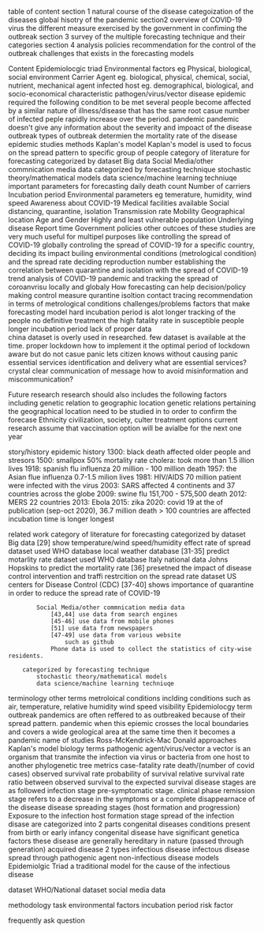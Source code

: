 table of content
    section 1 
        natural course of the disease 
        categoization of the diseases
        global hisotry of the pandemic
    section2 
        overview of COVID-19 virus
            the different measure exercised by the government in confiming the outbreak
    section 3
        survey of the multiple forecasting technique and their categories
    section 4 
        analysis
        policies
        recommendation for the control of the outbreak
        challenges that exists in the forecasting models

Content
    Epidemiolocgic triad
        Environmental factors
            eg
                Physical, biological, social environment
        Carrier Agent 
            eg.
                biological, physical, chemical, social, nutrient, mechanical agent
        infected host
            eg. 
                demographical, biological, and socio-economical characteristic
        pathogen/virus/vector
    disease epidemic required the following condition to be met
        several people become affected by a similar nature of illness/disease 
         that has the same root casue
        number of infected peple rapidly increase over the period.
    pandemic
        pandemic doesn't give any information about the severity and impoact of the disease
    outbreak
        types of outbreak determien the mortality rate of the disease
    epidemic studies methods
        Kaplan's model
            Kaplan's model is used to focus on the spread pattern to specific group of people
    category of literature for forecasting
        categorized by dataset
            Big data
            Social Media/other commnication media data
        categorized by forecasting technique 
            stochastic theory/mathematical models
            data science/machine learning techniuqe
    important parameters for forecasting
        daily death count
        Number of carriers
        Incubation period
        Environmental parameters 
            eg temerature, humidity, wind speed
        Awareness about COVID-19
        Medical facilities available 
        Social distancing, quarantine, isolation
        Transmission rate
        Mobility
        Geographical location
        Age and Gender
        Highly and least vulnerable population
        Underlying disease
        Report time
        Government policies
        other
    outcoes of these studies are very much useful for multipel purposes like 
        controlling the spread of COVID-19 globally
        controling the spread of COVID-19 for a specific country,
        deciding its impact
        builing environmental conditions (metrological condition) and the spread rate
        deciding reproduction number
        establishing the correlation between quarantine and isolation with the spread of COVID-19
        trend analysis of COVID-19 pandemic and tracking the spread of coroanvrisu locally and globaly
    How forecasting can help decision/policy making
        control measure
            qurantine
            isoltion
            contact tracing
            recommendation in terms of metrological conditions
challenges/problems 
    factors that make forecasting model hard 
        incubation period is alot longer 
        tracking of the people
        no definitive treatment
        the high fatality rate in susceptible people
        longer incubation period
        lack of proper data  
            china dataset is overly used in researched.
            few dataset is available at the time.
        proper lockdown
            how to implement it 
        the optimal period of lockdown
        aware but do not casue panic 
            lets citizen knows without causing panic
        essential services identification and delivery
            what are essential services?
        crystal clear communication of message
            how to avoid misinformation and miscommunication?


Future research 
    research should also includes the following factors including
        genetic relation to geographic location
            genetic relations pertaining the geographical location need to be 
             studied in to order to confirm the forecase 
        Ethnicity
            civilization, society, culter
        treatment options
            current research assume that vaccination option will be avialbe for the next one year


story/history
    epidemic history
        1300: black death
            affected older people and stresors
        1500: smallpox
            50% mortality rate
        cholera:
            took more than 1.5 illion lives
        1918: spanish flu influenza
            20 million - 100 million death
        1957: the Asian flue influenza
            0.7-1.5 milion lives 
        1981: HIV/AIDS
            70 million patient were infected with the virus
        2003: SARS
            affected 4 continents and 37 countries across the globe
        2009: swine flu
            151,700 - 575,500 death
        2012: MERS
            22 countries
        2013: Ebola
        2015: zika
        2020: covid 19
            at the of publication (sep-oct 2020), 36.7 million death
            > 100 countries are affected
            incubation time is longer longest

related work
    category of literature for forecasting
        categorized by dataset
            Big data
                [29] show temperature/wind speed/humidity effect rate of spread
                    dataset used
                        WHO database
                        local weather database
                [31-35] predict motarlity rate
                    dataset used
                        WHO database
                        Italy national data
                        Johns Hopskins to predict the mortality rate
                [36] presetned the impact of disease control intervention and traffi restrcition on the spread rate
                    dataset 
                        US centers for Disease Control (CDC)
                [37-40] shows importance of quarantine in order to reduce the spread rate of COVID-19
                    
            Social Media/other commnication media data
                [43,44] use data from search engines
                [45-46] use data from mobile phones
                [51] use data from newspapers
                [47-49] use data from various website 
                    such as github
                Phone data is used to collect the statistics of city-wise residents.
                 
        categorized by forecasting technique 
            stochastic theory/mathematical models
            data science/machine learning techniuqe

terminology
    other terms
        metroloical conditions
            inclding conditions such as 
                air, temperature,
                relative humidity
                wind speed
                visibility
    Epidemiolocgy term
        outbreak
            pandemics are often reffered to as outbreaked  because of their spread pattern. 
        pandemic
            when this epiemic crosses the local boundaries and covers a wide geological area at the same time
             then it becomes a pandemic
        name of studies
            Ross-McKendrick-Mac Donald approaches 
            Kaplan's model
    biology terms
        pathogenic agent/virus/vector
            a vector is an organism that transmite the infection via virus or bacteria from one host to another
        phylogenetic tree
    metrics
        case-fatality rate
            death/(number of covid cases)
        observed survival rate
            probability of survival
        relative survival rate
            ratio between observed survival to the expected survival
    disease stages are as followed
            infection stage
            pre-symptomatic stage.
            clinical phase 
            remission stage
                refers to a decrease in the symptoms or a complete disappearnace of the disease
    disease spreading stages (host formation and progression)
        Exposure to the infection
        host formation stage
        spread of the infection
    disase are categorized into 2 parts
        congenital diseases
            conditions present from birth or early infancy 
            congenital disease have significant genetica factors
            these disease are generally hereditary in nature 
                (passed through generation)
        acquired disease
            2 types
                infectious disease
                    infectous disease spread through pathogenic agent
                non-infectious disease
    models 
        Epidemiolgic Triad
            a traditional model for the cause of the infectious disease 


dataset
    WHO/National dataset
    social media data

methodology
    task
        environmental factors
        incubation period
        risk factor


frequently ask question

